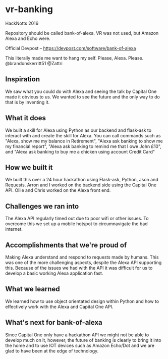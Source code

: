 # vr-banking
HackNotts 2016

Repository should be called bank-of-alexa.
VR was not used, but Amazon Alexa and Echo were.

Official Devpost – https://devpost.com/software/bank-of-alexa

This literally made me want to hang my self. Please, Alexa. Please. @brandonskerritt51 @Zattri

## Inspiration
We saw what you could do with Alexa and seeing the talk by Capital One made it obvious to us. We wanted to see the future and the only way to do that is by inventing it.
## What it does
We built a skill for Alexa using Python as our backend and flask-ask to interact with and create the skill for Alexa. You can call commands such as "Alexa, show me my balance in Retirement", "Alexa ask banking to show me my financial report", "Alexa ask banking to remind me that I owe John £10", and "Alexa ask banking to buy me a chicken using account Credit Card"
## How we built it
We built this over a 24 hour hackathon using Flask-ask, Python, Json and Requests. 
Arron and I worked on the backend side using the Capital One API. Ollie and Chris worked on the Alexa front end.
## Challenges we ran into
The Alexa API regularly timed out due to poor wifi or other issues. To overcome this we set up a mobile hotspot to circumnavigate the bad internet.
## Accomplishments that we're proud of
Making Alexa understand and respond to requests made by humans. This was one of the more challenging aspects, despite the Alexa API supporting this. Because of the issues we had with the API it was difficult for us to develop a basic working Alexa application fast.
## What we learned
We learned how to use object orientated design within Python and how to effectively work with the Alexa and Capital One API.
## What's next for bank-of-alexa
Since Capital One only have a hackathon API we might not be able to develop much on it, however, the future of banking is clearly to bring it into the home and to use IOT devices such as Amazon Echo/Dot and we are glad to have been at the edge of technology.
